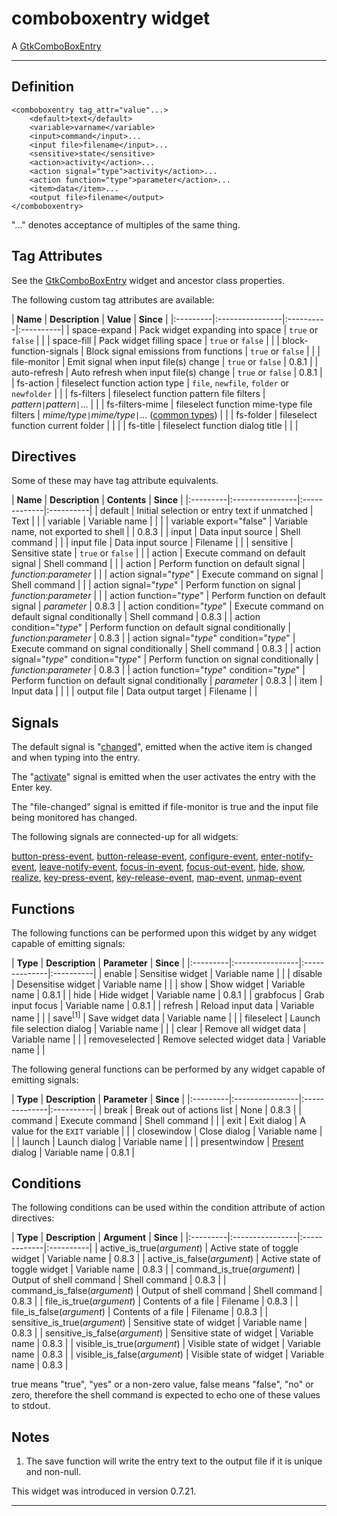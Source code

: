 # comboboxentry widget #

A [GtkComboBoxEntry](http://developer.gnome.org/gtk2/2.24/GtkComboBoxEntry.html)


---


## Definition ##

```
<comboboxentry tag_attr="value"...>
	<default>text</default>
	<variable>varname</variable>
	<input>command</input>...
	<input file>filename</input>...
	<sensitive>state</sensitive>
	<action>activity</action>...
	<action signal="type">activity</action>...
	<action function="type">parameter</action>...
	<item>data</item>...
	<output file>filename</output>
</comboboxentry>
```

"..." denotes acceptance of multiples of the same thing.

## Tag Attributes ##

See the [GtkComboBoxEntry](http://developer.gnome.org/gtk2/2.24/GtkComboBoxEntry.html#GtkComboBoxEntry.object-hierarchy) widget and ancestor class properties.

The following custom tag attributes are available:

<a href='Hidden comment: ExportTableStart'></a>
| **Name** | **Description** | **Value** | **Since** |
|:---------|:----------------|:----------|:----------|
| space-expand | Pack widget expanding into space | `true` or `false` |  |
| space-fill | Pack widget filling space | `true` or `false` |  |
| block-function-signals | Block signal emissions from functions | `true` or `false` |  |
| file-monitor | Emit signal when input file(s) change | `true` or `false` | 0.8.1 |
| auto-refresh | Auto refresh when input file(s) change | `true` or `false` | 0.8.1 |
| fs-action | fileselect function action type | `file`, `newfile`, `folder` or `newfolder` |  |
| fs-filters | fileselect function pattern file filters | _pattern_`|`_pattern_`|`... |  |
| fs-filters-mime | fileselect function mime-type file filters | _mime/type_`|`_mime/type_`|`... ([common types](http://en.wikipedia.org/wiki/Internet_media_type#List_of_common_media_types)) |  |
| fs-folder | fileselect function current folder |  |  |
| fs-title | fileselect function dialog title |  |  |
<a href='Hidden comment: ExportTableEnd'></a>

## Directives ##

Some of these may have tag attribute equivalents.

<a href='Hidden comment: ExportTableStart'></a>
| **Name** | **Description** | **Contents** | **Since** |
|:---------|:----------------|:-------------|:----------|
| default | Initial selection or entry text if unmatched | Text |  |
| variable | Variable name |  |  |
| variable export="false" | Variable name, not exported to shell |  | 0.8.3 |
| input | Data input source | Shell command |  |
| input file | Data input source | Filename |  |
| sensitive | Sensitive state | `true` or `false` |  |
| action | Execute command on default signal | Shell command |  |
| action | Perform function on default signal | _function_:_parameter_ |  |
| action signal="_type_" | Execute command on signal | Shell command |  |
| action signal="_type_" | Perform function on signal | _function_:_parameter_ |  |
| action function="_type_" | Perform function on default signal | _parameter_ | 0.8.3 |
| action condition="_type_" | Execute command on default signal conditionally | Shell command | 0.8.3 |
| action condition="_type_" | Perform function on default signal conditionally | _function_:_parameter_ | 0.8.3 |
| action signal="_type_" condition="_type_" | Execute command on signal conditionally | Shell command | 0.8.3 |
| action signal="_type_" condition="_type_" | Perform function on signal conditionally | _function_:_parameter_ | 0.8.3 |
| action function="_type_" condition="_type_" | Perform function on default signal conditionally | _parameter_ | 0.8.3 |
| item | Input data |  |  |
| output file | Data output target | Filename |  |
<a href='Hidden comment: ExportTableEnd'></a>

## Signals ##

The default signal is "[changed](http://developer.gnome.org/gtk2/2.24/GtkComboBox.html#GtkComboBox-changed)", emitted when the active item is changed and when typing into the entry.

The "[activate](http://developer.gnome.org/gtk2/2.24/GtkEntry.html#GtkEntry-activate)" signal is emitted when the user activates the entry with the Enter key.

The "file-changed" signal is emitted if file-monitor is true and the input file being monitored has changed.

The following signals are connected-up for all widgets:

[button-press-event](http://developer.gnome.org/gtk2/2.24/GtkWidget.html#GtkWidget-button-press-event), [button-release-event](http://developer.gnome.org/gtk2/2.24/GtkWidget.html#GtkWidget-button-release-event), [configure-event](http://developer.gnome.org/gtk2/2.24/GtkWidget.html#GtkWidget-configure-event), [enter-notify-event](http://developer.gnome.org/gtk2/2.24/GtkWidget.html#GtkWidget-enter-notify-event), [leave-notify-event](http://developer.gnome.org/gtk2/2.24/GtkWidget.html#GtkWidget-leave-notify-event), [focus-in-event](http://developer.gnome.org/gtk2/2.24/GtkWidget.html#GtkWidget-focus-in-event), [focus-out-event](http://developer.gnome.org/gtk2/2.24/GtkWidget.html#GtkWidget-focus-out-event), [hide](http://developer.gnome.org/gtk2/2.24/GtkWidget.html#GtkWidget-hide), [show](http://developer.gnome.org/gtk2/2.24/GtkWidget.html#GtkWidget-show), [realize](http://developer.gnome.org/gtk2/2.24/GtkWidget.html#GtkWidget-realize), [key-press-event](http://developer.gnome.org/gtk2/2.24/GtkWidget.html#GtkWidget-key-press-event), [key-release-event](http://developer.gnome.org/gtk2/2.24/GtkWidget.html#GtkWidget-key-release-event), [map-event](http://developer.gnome.org/gtk2/2.24/GtkWidget.html#GtkWidget-map-event), [unmap-event](http://developer.gnome.org/gtk2/2.24/GtkWidget.html#GtkWidget-unmap-event)

## Functions ##

The following functions can be performed upon this widget by any widget capable of emitting signals:

<a href='Hidden comment: ExportTableStart'></a>
| **Type** | **Description** | **Parameter** | **Since** |
|:---------|:----------------|:--------------|:----------|
| enable | Sensitise widget | Variable name |  |
| disable | Desensitise widget | Variable name |  |
| show | Show widget | Variable name | 0.8.1 |
| hide | Hide widget | Variable name | 0.8.1 |
| grabfocus | Grab input focus | Variable name | 0.8.1 |
| refresh | Reload input data | Variable name |  |
| save<sup>[1]</sup> | Save widget data | Variable name |  |
| fileselect | Launch file selection dialog | Variable name |  |
| clear | Remove all widget data | Variable name |  |
| removeselected | Remove selected widget data | Variable name |  |
<a href='Hidden comment: ExportTableEnd'></a>

The following general functions can be performed by any widget capable of emitting signals:

<a href='Hidden comment: ExportTableStart'></a>
| **Type** | **Description** | **Parameter** | **Since** |
|:---------|:----------------|:--------------|:----------|
| break | Break out of actions list | None | 0.8.3 |
| command | Execute command | Shell command |  |
| exit | Exit dialog | A value for the `EXIT` variable |  |
| closewindow | Close dialog | Variable name |  |
| launch | Launch dialog | Variable name |  |
| presentwindow | [Present](http://developer.gnome.org/gtk2/2.24/GtkWindow.html#gtk-window-present) dialog | Variable name | 0.8.1 |
<a href='Hidden comment: ExportTableEnd'></a>

## Conditions ##

The following conditions can be used within the condition attribute of action directives:

<a href='Hidden comment: ExportTableStart'></a>
| **Type** | **Description** | **Argument** | **Since** |
|:---------|:----------------|:-------------|:----------|
| active\_is\_true(_argument_) | Active state of toggle widget | Variable name | 0.8.3 |
| active\_is\_false(_argument_) | Active state of toggle widget | Variable name | 0.8.3 |
| command\_is\_true(_argument_) | Output of shell command | Shell command | 0.8.3 |
| command\_is\_false(_argument_) | Output of shell command | Shell command | 0.8.3 |
| file\_is\_true(_argument_) | Contents of a file | Filename | 0.8.3 |
| file\_is\_false(_argument_) | Contents of a file | Filename | 0.8.3 |
| sensitive\_is\_true(_argument_) | Sensitive state of widget | Variable name | 0.8.3 |
| sensitive\_is\_false(_argument_) | Sensitive state of widget | Variable name | 0.8.3 |
| visible\_is\_true(_argument_) | Visible state of widget | Variable name | 0.8.3 |
| visible\_is\_false(_argument_) | Visible state of widget | Variable name | 0.8.3 |
<a href='Hidden comment: ExportTableEnd'></a>

true means "true", "yes" or a non-zero value, false means "false", "no" or zero, therefore the shell command is expected to echo one of these values to stdout.

## Notes ##

1. The save function will write the entry text to the output file if it is unique and non-null.

This widget was introduced in version 0.7.21.


---
